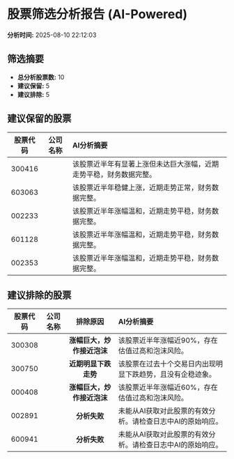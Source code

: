 # 股票筛选分析报告 (AI-Powered)

**分析时间:** 2025-08-10 22:12:03

## 筛选摘要

- **总分析股票数:** 10
- **建议保留:** 5
- **建议排除:** 5

## 建议保留的股票

| 股票代码 | 公司名称 | AI分析摘要 |
|:---:|:---:|:---|
| 300416 |  | 该股票近半年有显著上涨但未达巨大涨幅，近期走势平稳，财务数据完整。 |
| 603063 |  | 该股票近半年稳健上涨，近期走势正常，财务数据完整。 |
| 002233 |  | 该股票近半年涨幅温和，近期走势平稳，财务数据完整。 |
| 601128 |  | 该股票近半年涨幅温和，近期走势平稳，财务数据完整。 |
| 002353 |  | 该股票近半年涨幅温和，近期走势平稳，财务数据完整。 |

## 建议排除的股票

| 股票代码 | 公司名称 | 排除原因 | AI分析摘要 |
|:---:|:---:|:---:|:---|
| 300308 |  | **涨幅巨大，炒作接近泡沫** | 该股票近半年涨幅近90%，存在估值过高和泡沫风险。 |
| 300750 |  | **近期明显下跌走势** | 该股票在过去十个交易日内出现明显下跌趋势，且没有企稳迹象。 |
| 000408 |  | **涨幅巨大，炒作接近泡沫** | 该股票近半年涨幅近60%，存在估值过高和泡沫风险。 |
| 002891 |  | **分析失败** | 未能从AI获取对此股票的有效分析。请检查日志中AI的原始响应。 |
| 600941 |  | **分析失败** | 未能从AI获取对此股票的有效分析。请检查日志中AI的原始响应。 |
